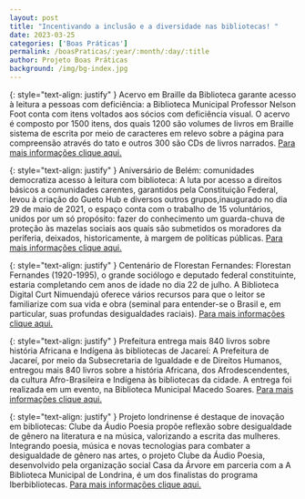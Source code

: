 ```yaml
---
layout: post
title: "Incentivando a inclusão e a diversidade nas bibliotecas! "
date: 2023-03-25
categories: ['Boas Práticas']
permalink: /boasPraticas/:year/:month/:day/:title
author: Projeto Boas Práticas
background: /img/bg-index.jpg
---
```

{: style="text-align: justify" }
Acervo em Braille da Biblioteca garante acesso à leitura a pessoas com deficiência: a Biblioteca Municipal Professor Nelson Foot conta com itens voltados aos sócios com deficiência visual. O acervo é composto por 1500 itens, dos quais 1200 são volumes de livros em Braille sistema de escrita por meio de caracteres em relevo sobre a página para compreensão através do tato e outros 300 são CDs de livros narrados.
[Para mais informações clique aqui.](https://jundiai.sp.gov.br/noticias/2023/01/06/acervo-em-braille-da-biblioteca-garante-acesso-a-leitura-a-pessoas-com-deficiencia/)

{: style="text-align: justify" }
Aniversário de Belém: comunidades democratiza acesso à leitura com biblioteca: A luta por acesso a direitos básicos a comunidades carentes, garantidos pela Constituição Federal, levou à criação do Gueto Hub e diversos outros grupos,inaugurado no dia 29 de maio de 2021, o espaço conta com o trabalho de 15 voluntários, unidos por um só propósito: fazer do conhecimento um guarda-chuva de proteção às mazelas sociais aos quais são submetidos os moradores da periferia, deixados, historicamente, à margem de políticas públicas.
[Para mais informações clique aqui.](https://www.oliberal.com/belempraveresentir/aniversario-de-belem-comunidades-democratizam-acesso-a-leitura-com-bibliotecas-1.633036)

{: style="text-align: justify" }
Centenário de Florestan Fernandes:
Florestan Fernandes (1920-1995), o grande sociólogo e deputado federal constituinte, estaria completando cem anos de idade no dia 22 de julho. A Biblioteca Digital Curt Nimuendajú oferece vários recursos para que o leitor se familiarize com sua vida e obra (seminal para entender-se o Brasil e, em particular, suas profundas desigualdades raciais).
[Para mais informações clique aqui.](http://www.etnolinguistica.org/)

{: style="text-align: justify" }
Prefeitura entrega mais 840 livros sobre história Africana e Indígena às bibliotecas de Jacareí: A Prefeitura de Jacareí, por meio da Subsecretaria de Igualdade e de Direitos Humanos, entregou mais 840 livros sobre a história Africana, dos Afrodescendentes, da cultura Afro-Brasileira e Indígena às bibliotecas da cidade. A entrega foi realizada em um evento, na Biblioteca Municipal Macedo Soares.
[Para mais informações clique aqui.](https://www.jacarei.sp.gov.br/prefeitura-entrega-mais-840-livros-sobre-historia-africana-e-indigena-as-bibliotecas-de-jacarei/)

{: style="text-align: justify" }
Projeto londrinense é destaque de inovação em bibliotecas: Clube da Áudio Poesia propõe reflexão sobre desigualdade de gênero na literatura e na música, valorizando a escrita das mulheres. Integrando poesia, música e novas tecnologias para combater a desigualdade de gênero nas artes, o projeto Clube da Áudio Poesia, desenvolvido pela organização social Casa da Árvore em parceria com a
A Biblioteca Municipal de Londrina, é um dos finalistas do programa Iberbibliotecas.
[Para mais informações clique aqui.](https://www.folhadelondrina.com.br/folha-2/projeto-londrinense-e-destaque-de-inovacao-em-bibliotecas-3227877e.html)
